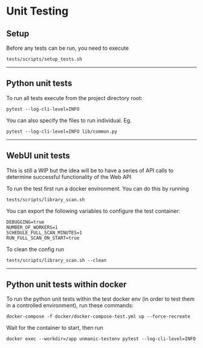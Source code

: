 # Unit Testing



## Setup

Before any tests can be run, you need to execute
```
tests/scripts/setup_tests.sh
```


-----------------------------------------------------------


## Python unit tests

To run all tests execute from the project directory root:
```
pytest --log-cli-level=INFO
```

You can also specify the files to run individual. Eg.
```
pytest --log-cli-level=INFO lib/common.py
```


-----------------------------------------------------------


## WebUI unit tests

This is still a WIP but the idea will be to have a series of API calls to determine successful functionality of the Web API

To run the test first run a docker environment. You can do this by running
```
tests/scripts/library_scan.sh
```
You can export the following variables to configure the test container:
```
DEBUGGING=true
NUMBER_OF_WORKERS=1
SCHEDULE_FULL_SCAN_MINUTES=1
RUN_FULL_SCAN_ON_START=true
```
To clean the config run 
```
tests/scripts/library_scan.sh --clean
```


-----------------------------------------------------------


## Python unit tests within docker

To run the python unit tests within the test docker env
(in order to test them in a controlled environment), run
these commands:

```
docker-compose -f docker/docker-compose-test.yml up --force-recreate
```

Wait for the container to start, then run

```
docker exec --workdir=/app unmanic-testenv pytest --log-cli-level=INFO
```
